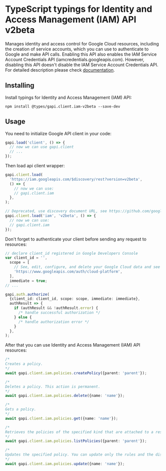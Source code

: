 # TypeScript typings for Identity and Access Management (IAM) API v2beta

Manages identity and access control for Google Cloud resources, including the creation of service accounts, which you can use to authenticate to Google and make API calls. Enabling this API also enables the IAM Service Account Credentials API (iamcredentials.googleapis.com). However, disabling this API doesn't disable the IAM Service Account Credentials API.
For detailed description please check [documentation](https://cloud.google.com/iam/).

## Installing

Install typings for Identity and Access Management (IAM) API:

```
npm install @types/gapi.client.iam-v2beta --save-dev
```

## Usage

You need to initialize Google API client in your code:

```typescript
gapi.load('client', () => {
  // now we can use gapi.client
  // ...
});
```

Then load api client wrapper:

```typescript
gapi.client.load(
  'https://iam.googleapis.com/$discovery/rest?version=v2beta',
  () => {
    // now we can use:
    // gapi.client.iam
  },
);
```

```typescript
// Deprecated, use discovery document URL, see https://github.com/google/google-api-javascript-client/blob/master/docs/reference.md#----gapiclientloadname----version----callback--
gapi.client.load('iam', 'v2beta', () => {
  // now we can use:
  // gapi.client.iam
});
```

Don't forget to authenticate your client before sending any request to resources:

```typescript
// declare client_id registered in Google Developers Console
var client_id = '',
  scope = [
    // See, edit, configure, and delete your Google Cloud data and see the email address for your Google Account.
    'https://www.googleapis.com/auth/cloud-platform',
  ],
  immediate = true;
// ...

gapi.auth.authorize(
  {client_id: client_id, scope: scope, immediate: immediate},
  authResult => {
    if (authResult && !authResult.error) {
      /* handle successful authorization */
    } else {
      /* handle authorization error */
    }
  },
);
```

After that you can use Identity and Access Management (IAM) API resources: <!-- TODO: make this work for multiple namespaces -->

```typescript
/*
Creates a policy.
*/
await gapi.client.iam.policies.createPolicy({parent: 'parent'});

/*
Deletes a policy. This action is permanent.
*/
await gapi.client.iam.policies.delete({name: 'name'});

/*
Gets a policy.
*/
await gapi.client.iam.policies.get({name: 'name'});

/*
Retrieves the policies of the specified kind that are attached to a resource. The response lists only policy metadata. In particular, policy rules are omitted.
*/
await gapi.client.iam.policies.listPolicies({parent: 'parent'});

/*
Updates the specified policy. You can update only the rules and the display name for the policy. To update a policy, you should use a read-modify-write loop: 1. Use GetPolicy to read the current version of the policy. 2. Modify the policy as needed. 3. Use `UpdatePolicy` to write the updated policy. This pattern helps prevent conflicts between concurrent updates.
*/
await gapi.client.iam.policies.update({name: 'name'});
```
